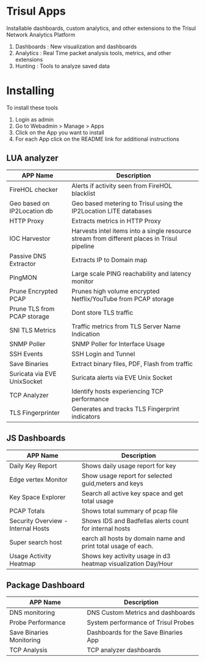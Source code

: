 # Trisul Apps 

Installable dashboards, custom analytics, and other extensions to the Trisul Network Analytics Platform


1. Dashboards : New visualization and dashboards 
2. Analytics : Real Time packet analysis tools, metrics, and other extensions
3. Hunting : Tools to analyze saved data 


# Installing

To install these tools

1. Login as admin
2. Go to Webadmin > Manage > Apps 
3. Click on the App you want to install
4. For each App click on the README link for additional instructions


## LUA analyzer

| APP Name  | Description |
| ------------- | ------------- |
|FireHOL checker  |Alerts if activity seen from FireHOL blacklist  |
|Geo based on IP2Location db|Geo based metering to Trisul using the IP2Location LITE databases|
|HTTP Proxy|Extracts metrics in HTTP Proxy|
|IOC Harvestor|Harvests intel items into a single resource stream from different places in Trisul pipeline|
|Passive DNS Extractor|Extracts IP to Domain map|
|PingMON | Large scale PING reachability and latency monitor| 
|Prune Encrypted PCAP|Prunes high volume encrypted Netflix/YouTube from PCAP storage|
|Prune TLS from PCAP storage|Dont store TLS traffic|
|SNI TLS Metrics|Traffic metrics from TLS Server Name Indication|
|SNMP Poller|SNMP Poller for Interface Usage|
|SSH Events|SSH Login and Tunnel|
|Save Binaries|Extract binary files, PDF, Flash from traffic|
|Suricata via EVE UnixSocket|Suricata alerts via EVE Unix Socket|
|TCP Analyzer|Identify hosts experiencing TCP performance|
|TLS Fingerprinter|Generates and tracks TLS Fingerprint indicators|


## JS Dashboards
|APP Name | Description
|---------|----------|
|Daily Key Report| Shows daily usage report for key|
|Edge vertex Monitor|Show usage report for selected guid,meters and keys|
|Key Space Explorer| Search all active key space and get total usage|
|PCAP Totals|Shows total summary of pcap file |
|Security Overview - Internal Hosts| Shows IDS and Badfellas alerts count for internal hosts| 
|Super search host|earch all hosts by domain name and print total usage of each.|
|Usage Activity Heatmap|Shows key activity usage in d3 heatmap visualization Day/Hour|

## Package Dashboard

|APP Name | Description
|---------|----------|
|DNS monitoring|DNS Custom Metrics and dashboards|
|Probe Performance|System performance of Trisul Probes|
|Save Binaries Monitoring|Dashboards for the Save Binaries App|
|TCP Analysis|TCP analyzer dashboards|
